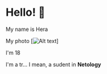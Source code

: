 # Hello! 👋

My name is Hera

My photo [![Alt text](def)]

I'm 18

I'm a tr... I mean, a sudent in __Netology__